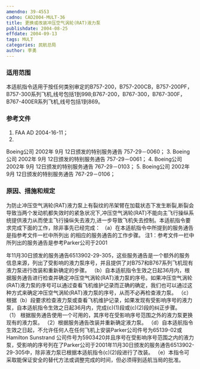 ```yaml
---
amendno: 39-4553
cadno: CAD2004-MULT-36
title: 更换或改装冲压空气涡轮(RAT)液力泵
publishdate: 2004-08-25
effdate: 2004-09-13
tags: MULT
categories: 民航总局
author: 李勇
---
```


### 适用范围 
本适航指令适用于按任何类别审定的B757-200，B757-200CB，B757-200PF，B757-300系列飞机,线号包括1到998;B767-200，B767-300，B767-300F，B767-400ER系列飞机,线号包括1到869。

### 参考文件
1. FAA AD 2004-16-11； 
2.
Boeing公司 2002年 9月 12日颁发的特别服务通告 757-29－0060； 
3.
Boeing公司 2002年 9月 12日颁发的特别服务通告 757-29－0061； 
4.
Boeing公司 2002年 9月 12日颁发的特别服务通告 767-29－0103； 
5.
Boeing公司 2002年 9月 12日颁发的特别服务通告 767-29－0106；


### 原因、措施和规定 
为防止冲压空气涡轮(RAT)液力泵上有裂纹的吊架臂在加载状态下发生断裂,断裂会导致当两个发动机都失效时的紧急状况下,冲压空气涡轮(RAT)不能向主飞行操纵系统提供液力从而使主飞行操纵失去液力,进一步导致飞机失去控制。本适航指令要求完成下面的工作，除非事先已经完成： 
（a）在本适航指令中所提到的服务通告是指参考文件一栏中所列出
的相应的服务通告的工作步骤。 注1：参考文件一栏中所列出的服务通告是参考Parker公司于2001
     
年11月30日颁发的服务通告6513902-29-305，这些服务通告是一个额外的服务信息来源，列出了受影响的液力泵序号，并且提供了对B757和B767系列飞机现有液力泵进行改装和重新确定的步骤。
（b）自本适航指令生效之日起36月内，根据服务通告进行检查并确定冲压空气涡轮(RAT)液力泵的序号。如果冲压空气涡轮(RAT)液力泵的序号可以通过查看飞机维护记录而正确的确定，我们也可以通过这种方式来确定冲压空气涡轮(RAT)液力泵的序号，从而不必再检查液力泵。 
（c）根据（b）段要求检查液力泵或查看飞机维护记录，如果发现有受影响序号的液力泵，自本适航指令生效之日起36月内，完成(c)(1)段或(c)(2)段的纠正步骤。 
（1）
根据服务通告使用一个可用的，其序号在受影响序号范围之外的液力泵更换现有的液力泵。 
（2）根据服务通告改装并重新确定液力泵。 
（d）自本适航指令生效之日起，不允许任何人在任何飞机上安装Parker公司件号为65139-02或Hamilton Sunstrand 公司件号为5903420并且序号在受影响序号范围之内的液力泵，受影响的序号列在了Parker公司于2001年11月30日颁发的服务通告6513902-29-305中，除非液力泵已根据本适航指令(c)(2)段进行了改装。 
（e）本指令可采取能保证安全的替代方法或调整完成的时间，但必须得到适航当局的批准。 

